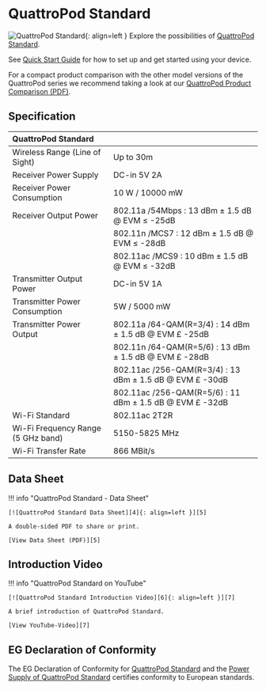 # QuattroPod Standard 

![QuattroPod Standard][1]{: align=left } Explore the possibilities of [QuattroPod Standard][2]. 

See [Quick Start Guide](quickstart.md) for how to set up and get started using your device.

For a compact product comparison with the other model versions of the QuattroPod series we recommend taking a look at our [QuattroPod Product Comparison (PDF)][3].

  [1]: /assets/img/quattropod.standard.png
  [2]: https://www.quattropod.eu/standard.php
  [3]: https://download.stueber.de/doc/en/quattropod/quattropod.productcomparison.en.pdf

## Specification

| QuattroPod Standard | |
| :---- | :---- |
| Wireless Range (Line of Sight) | Up to 30m |
| Receiver Power Supply | DC-in 5V 2A |
| Receiver Power Consumption | 10 W / 10000 mW |
| Receiver Output Power | 802.11a /54Mbps : 13 dBm ± 1.5 dB @ EVM ≤ -25dB |
|  | 802.11n /MCS7 : 12 dBm ± 1.5 dB @ EVM ≤ -28dB |
|  | 802.11ac /MCS9 : 10 dBm ± 1.5 dB @ EVM ≤ -32dB |
| Transmitter Output Power | DC-in 5V 1A |
| Transmitter Power Consumption | 5W / 5000 mW |
| Transmitter Power Output | 802.11a /64-QAM(R=3/4) : 14 dBm ± 1.5 dB @ EVM £ -25dB |
|  | 802.11n /64-QAM(R=5/6) : 13 dBm ± 1.5 dB @ EVM £ -28dB |
|  | 802.11ac /256-QAM(R=3/4) : 13 dBm ± 1.5 dB @ EVM £ -30dB |
|  | 802.11ac /256-QAM(R=5/6) : 11 dBm ± 1.5 dB @ EVM £ -32dB |
| Wi-Fi Standard | 802.11ac 2T2R | 
| Wi-Fi Frequency Range (5 GHz band) |  5150-5825 MHz |
| Wi-Fi Transfer Rate |  866 MBit/s |

## Data Sheet

!!! info "QuattroPod Standard - Data Sheet"

    [![QuattroPod Standard Data Sheet][4]{: align=left }][5]
	
	A double-sided PDF to share or print.
	
	[View Data Sheet (PDF)][5]

  [4]: /assets/img/quattropod.brochure.de.png
  [5]: https://download.stueber.de/doc/de/quattropod/quattropod.brochure.de.pdf

## Introduction Video

!!! info "QuattroPod Standard on YouTube"

    [![QuattroPod Standard Introduction Video][6]{: align=left }][7]
	
	A brief introduction of QuattroPod Standard.
	
	[View YouTube-Video][7]

  [6]: /assets/img/quattropod.video.png
  [7]: https://youtu.be/CWuZTV7L8-I
  
## EG Declaration of Conformity

The EG Declaration of Conformity for [QuattroPod Standard][8] and the [Power Supply of QuattroPod Standard][9] certifies conformity to European standards.

[8]: https://download.stueber.de/doc/de/quattropod/quattropod.konformitaetserklaerung.pdf

[9]: https://download.stueber.de/doc/de/quattropod/netzteil.konformitaetserklaerung.pdf

